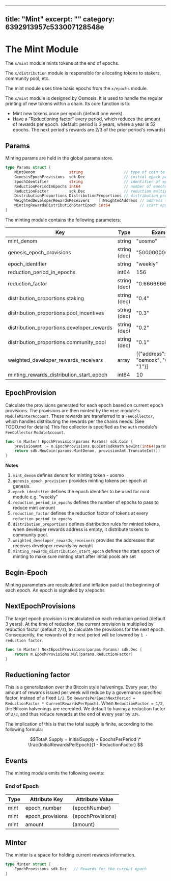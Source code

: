 ***

title: "Mint"
excerpt: ""
category: 6392913957c533007128548e
----------------------------------

<!--
order: 0
-->

# The Mint Module

The `x/mint` module mints tokens at the end of epochs.

The `x/distribution` module is responsible for allocating tokens to stakers,
community pool, etc.

The mint module uses time basis epochs from the `x/epochs` module.

The `x/mint` module is designed by Osmosis. It is used to handle the regular
printing of new tokens within a chain. Its core function is to:

*   Mint new tokens once per epoch (default one week)
*   Have a "Reductioning factor" every period, which reduces the amount of rewards
    per epoch. (default: period is 3 years, where a year is 52 epochs. The next
    period's rewards are 2/3 of the prior period's rewards)

## Params

Minting params are held in the global params store.

```go
type Params struct {
    MintDenom               string                  // type of coin to mint
    GenesisEpochProvisions  sdk.Dec                 // initial epoch provisions at genesis
    EpochIdentifier         string                  // identifier of epoch
    ReductionPeriodInEpochs int64                   // number of epochs between reward reductions
    ReductionFactor         sdk.Dec                 // reduction multiplier to execute on each period
	DistributionProportions DistributionProportions // distribution_proportions defines the proportion of the minted denom
	WeightedDeveloperRewardsReceivers    []WeightedAddress // address to receive developer rewards
	MintingRewardsDistributionStartEpoch int64             // start epoch to distribute minting rewards
}
```

The minting module contains the following parameters:

| Key                                        | Type         | Example                                |
| ------------------------------------------ | ------------ | -------------------------------------- |
| mint\_denom                                 | string       | "uosmo"                                |
| genesis\_epoch\_provisions                   | string (dec) | "500000000"                            |
| epoch\_identifier                           | string       | "weekly"                               |
| reduction\_period\_in\_epochs                 | int64        | 156                                    |
| reduction\_factor                           | string (dec) | "0.6666666666666"                      |
| distribution\_proportions.staking           | string (dec) | "0.4"                                  |
| distribution\_proportions.pool\_incentives   | string (dec) | "0.3"                                  |
| distribution\_proportions.developer\_rewards | string (dec) | "0.2"                                  |
| distribution\_proportions.community\_pool    | string (dec) | "0.1"                                  |
| weighted\_developer\_rewards\_receivers       | array        | \[{"address": "osmoxx", "weight": "1"}] |
| minting\_rewards\_distribution\_start\_epoch   | int64        | 10                                     |

## EpochProvision

Calculate the provisions generated for each epoch based on current epoch
provisions. The provisions are then minted by the `mint` module's
`ModuleMinterAccount`. These rewards are transferred to a `FeeCollector`, which
handles distributing the rewards per the chains needs. (See TODO.md for details)
This fee collector is specified as the `auth` module's `FeeCollector`
`ModuleAccount`.

```go
func (m Minter) EpochProvision(params Params) sdk.Coin {
    provisionAmt := m.EpochProvisions.QuoInt(sdkmath.NewInt(int64(params.EpochsPerYear)))
    return sdk.NewCoin(params.MintDenom, provisionAmt.TruncateInt())
}
```

**Notes**

1.  `mint_denom` defines denom for minting token - uosmo
2.  `genesis_epoch_provisions` provides minting tokens per epoch at genesis.
3.  `epoch_identifier` defines the epoch identifier to be used for mint module
    e.g. "weekly"
4.  `reduction_period_in_epochs` defines the number of epochs to pass to reduce
    mint amount
5.  `reduction_factor` defines the reduction factor of tokens at every
    `reduction_period_in_epochs`
6.  `distribution_proportions` defines distribution rules for minted tokens, when
    developer rewards address is empty, it distribute tokens to community pool.
7.  `weighted_developer_rewards_receivers` provides the addresses that receives
    developer rewards by weight
8.  `minting_rewards_distribution_start_epoch` defines the start epoch of minting
    to make sure minting start after initial pools are set

## Begin-Epoch

Minting parameters are recalculated and inflation paid at the beginning of each
epoch. An epoch is signalled by x/epochs

## NextEpochProvisions

The target epoch provision is recalculated on each reduction period (default 3
years). At the time of reduction, the current provision is multiplied by
reduction factor (default `2/3`), to calculate the provisions for the next
epoch. Consequently, the rewards of the next period will be lowered by
`1 - reduction factor`.

```go
func (m Minter) NextEpochProvisions(params Params) sdk.Dec {
    return m.EpochProvisions.Mul(params.ReductionFactor)
}
```

## Reductioning factor

This is a generalization over the Bitcoin style halvenings. Every year, the
amount of rewards issued per week will reduce by a governance specified factor,
instead of a fixed `1/2`. So
`RewardsPerEpochNextPeriod = ReductionFactor * CurrentRewardsPerEpoch)`. When
`ReductionFactor = 1/2`, the Bitcoin halvenings are recreated. We default to
having a reduction factor of `2/3`, and thus reduce rewards at the end of every
year by `33%`.

The implication of this is that the total supply is finite, according to the
following formula:

$$Total\ Supply = InitialSupply + EpochsPerPeriod \* \frac{InitialRewardsPerEpoch}{1 - ReductionFactor} $$

## Events

The minting module emits the following events:

### End of Epoch

| Type | Attribute Key    | Attribute Value   |
| ---- | ---------------- | ----------------- |
| mint | epoch\_number     | {epochNumber}     |
| mint | epoch\_provisions | {epochProvisions} |
| mint | amount           | {amount}          |

## Minter

The minter is a space for holding current rewards information.

```go
type Minter struct {
    EpochProvisions sdk.Dec   // Rewards for the current epoch
}
```
